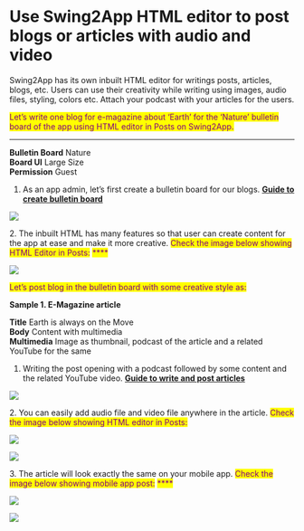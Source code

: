 # Use Swing2App HTML editor to post blogs or articles with audio and video

Swing2App has its own inbuilt HTML editor for writings posts, articles, blogs, etc. Users can use their creativity while writing using images, audio files, styling, colors etc. Attach your podcast with your articles for the users.

<mark style="color:purple;">Let’s write one blog for e-magazine about ‘Earth’ for the ‘Nature’ bulletin board of the app using HTML editor in Posts on Swing2App.</mark>

***

**Bulletin Board**  Nature\
**Board UI** Large Size\
**Permission** Guest



1. As an app admin, let’s first create a bulletin board for our blogs. [**Guide to create bulletin board**](../appmanage/board/create-bulletinboard.md)

![](https://support.swing2app.com/wp-content/uploads/2020/08/Mag.png)

2\. The inbuilt HTML has many features so that user can create content for the app at ease and make it more creative. <mark style="color:purple;">Check the image below showing HTML Editor in Posts:</mark> <mark style="color:purple;"></mark><mark style="color:purple;">****</mark>&#x20;

![](https://support.swing2app.com/wp-content/uploads/2020/08/Mag-2.png)

<mark style="color:purple;">Let’s post blog in the bulletin board with some creative style as:</mark>



**Sample 1. E-Magazine article**

**Title**  Earth is always on the Move\
**Body** Content with multimedia\
**Multimedia**  Image as thumbnail, podcast of the article and a related YouTube for the same



1. Writing the post opening with a podcast followed by some content and the related YouTube video. [**Guide to write and post articles**](../appmanage/board/post-write.md)

![](https://support.swing2app.com/wp-content/uploads/2020/08/Mag-3-%E2%80%93-1.png)

2\. You can easily add audio file and video file anywhere in the article. <mark style="color:purple;">Check the image below showing HTML editor in Posts:</mark>

![](https://support.swing2app.com/wp-content/uploads/2020/08/Mag-3.png)

![](https://support.swing2app.com/wp-content/uploads/2020/08/Mag-3-%E2%80%93-2.png)

3\. The article will look exactly the same on your mobile app. <mark style="color:purple;">Check the image below showing mobile app post:</mark> <mark style="color:purple;"></mark><mark style="color:purple;">****</mark>&#x20;

![](https://support.swing2app.com/wp-content/uploads/2020/08/Ecom-%E2%80%93-12.png)

![](https://support.swing2app.com/wp-content/uploads/2020/08/Blog-1.png)
